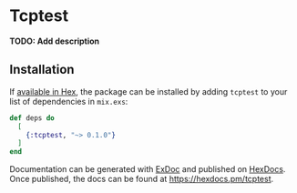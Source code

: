 # Tcptest

**TODO: Add description**

## Installation

If [available in Hex](https://hex.pm/docs/publish), the package can be installed
by adding `tcptest` to your list of dependencies in `mix.exs`:

```elixir
def deps do
  [
    {:tcptest, "~> 0.1.0"}
  ]
end
```

Documentation can be generated with [ExDoc](https://github.com/elixir-lang/ex_doc)
and published on [HexDocs](https://hexdocs.pm). Once published, the docs can
be found at <https://hexdocs.pm/tcptest>.


